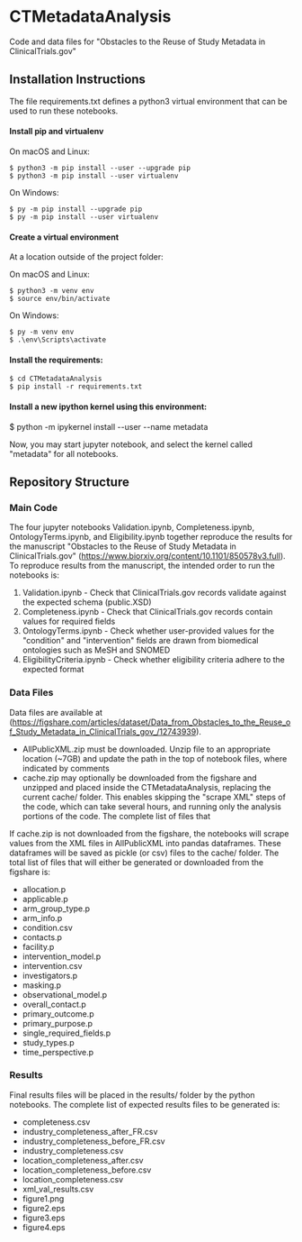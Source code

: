 # CTMetadataAnalysis
Code and data files for "Obstacles to the Reuse of Study Metadata in ClinicalTrials.gov"

## Installation Instructions
The file requirements.txt defines a python3 virtual environment that can be used to run these notebooks.

#### Install pip and virtualenv
On macOS and Linux:

    $ python3 -m pip install --user --upgrade pip
    $ python3 -m pip install --user virtualenv

On Windows:

    $ py -m pip install --upgrade pip
    $ py -m pip install --user virtualenv

#### Create a virtual environment
At a location outside of the project folder:

On macOS and Linux:

    $ python3 -m venv env
    $ source env/bin/activate

On Windows:

    $ py -m venv env
    $ .\env\Scripts\activate
  
#### Install the requirements:

    $ cd CTMetadataAnalysis
    $ pip install -r requirements.txt
  
#### Install a new ipython kernel using this environment:

  $ python -m ipykernel install --user --name metadata
  
Now, you may start jupyter notebook, and select the kernel called "metadata" for all notebooks.
  
  
## Repository Structure
### Main Code
The four jupyter notebooks Validation.ipynb, Completeness.ipynb, OntologyTerms.ipynb, and Eligibility.ipynb together reproduce the results for the manuscript "Obstacles to the Reuse of Study Metadata in ClinicalTrials.gov" (https://www.biorxiv.org/content/10.1101/850578v3.full).  To reproduce results from the manuscript, the intended order to run the notebooks is:
1. Validation.ipynb - Check that ClinicalTrials.gov records validate against the expected schema (public.XSD)
2. Completeness.ipynb - Check that ClinicalTrials.gov records contain values for required fields
3. OntologyTerms.ipynb - Check whether user-provided values for the "condition" and "intervention" fields are drawn from biomedical ontologies such as MeSH and SNOMED
4. EligibilityCriteria.ipynb - Check whether eligibility criteria adhere to the expected format

### Data Files
Data files are available at (https://figshare.com/articles/dataset/Data_from_Obstacles_to_the_Reuse_of_Study_Metadata_in_ClinicalTrials_gov_/12743939).
* AllPublicXML.zip must be downloaded.  Unzip file to an appropriate location (~7GB) and update the path in the top of notebook files, where indicated by comments
* cache.zip may optionally be downloaded from the figshare and unzipped and placed inside the CTMetadataAnalysis, replacing the current cache/ folder.  This enables skipping the "scrape XML" steps of the code, which can take several hours, and running only the analysis portions of the code.  The complete list of files that 

If cache.zip is not downloaded from the figshare, the notebooks will scrape values from the XML files in AllPublicXML into pandas dataframes.  These dataframes will be saved as pickle (or csv) files to the cache/ folder.  The total list of files that will either be generated or downloaded from the figshare is:
* allocation.p
* applicable.p
* arm_group_type.p
* arm_info.p
* condition.csv
* contacts.p
* facility.p
* intervention_model.p
* intervention.csv
* investigators.p
* masking.p
* observational_model.p
* overall_contact.p
* primary_outcome.p
* primary_purpose.p
* single_required_fields.p
* study_types.p
* time_perspective.p

### Results
Final results files will be placed in the results/ folder by the python notebooks. The complete list of expected results files to be generated is:
* completeness.csv
* industry_completeness_after_FR.csv
* industry_completeness_before_FR.csv
* industry_completeness.csv
* location_completeness_after.csv
* location_completeness_before.csv
* location_completeness.csv
* xml_val_results.csv
* figure1.png
* figure2.eps
* figure3.eps
* figure4.eps
